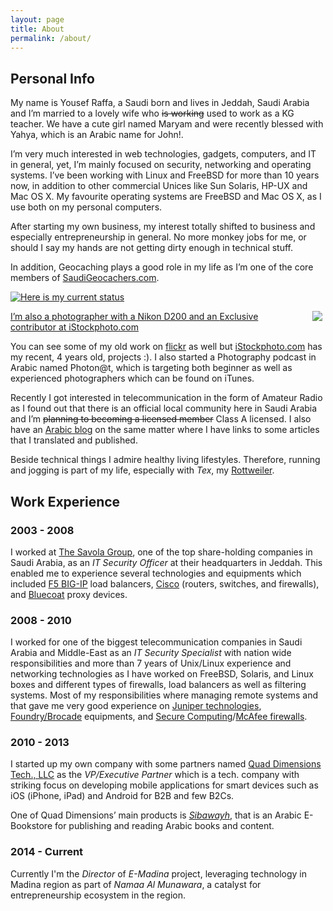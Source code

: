 ```yaml
---
layout: page
title: About
permalink: /about/
---
```


## Personal Info ##

My name is Yousef Raffa, a Saudi born and lives in Jeddah, Saudi Arabia and I’m married to a lovely wife who <s>is working</s> used to work as a KG teacher. We have a cute girl named Maryam and were recently blessed with Yahya, which is an Arabic name for John!.

I’m very much interested in web technologies, gadgets, computers, and IT in general, yet, I’m mainly focused on security, networking and operating systems. I’ve been working with Linux and FreeBSD for more than 10 years now, in addition to other commercial Unices like Sun Solaris, HP-UX and Mac OS X. My favourite operating systems are FreeBSD and Mac OS X, as I use both on my personal computers.

After starting my own business, my interest totally shifted to business and especially entrepreneurship in general. No more monkey jobs for me, or should I say my hands are not getting dirty enough in technical stuff.

In addition, Geocaching plays a good role in my life as I’m one of the core members of [SaudiGeocachers.com](http://www.saudigeocachers.com/).

[![Here is my current status](http://img.geocaching.com/stats/img.aspx?txt=View+my+profile&amp;uid=94f3f134-030d-49b0-9d31-53cd39df0c1e "Here is my current status")](http://www.geocaching.com/profile/?guid=94f3f134-030d-49b0-9d31-53cd39df0c1e)

<a href="http://refer.istockphoto.com/ta.php?lc=060842040928004653&atid=81742%7CBannerID%3D81742%7CReferralMethod%3DBanner&url=http%3A%2F%2Fwww.istockphoto.com"><img src="http://refer.istockphoto.com/traffic_record.php?lc=060842040928004653&atid=81742%7CBannerID%3D81742%7CReferralMethod%3DBanner" border="0" style="float:right;margin: 0 5px 10px 25px;"/>

I&#8217;m also a photographer with a Nikon D200 and an [Exclusive contributor at iStockphoto.com](http://refer.istockphoto.com/ta.php?lc=060842042431004653&amp;atid=81741%7CBannerID%3D81741%7CReferralMethod%3DLink&amp;url=http%3A%2F%2Fwww.istockphoto.com%2Fsearch%2Fportfolio%2F4026288%2Fsource%2Fref)

You can see some of my old work on [flickr](http://www.flickr.com/yraffah/) as well but [iStockphoto.com](iStockphoto.com) has my recent, 4 years old, projects :). I also started a Photography podcast in Arabic named Photon@t, which is targeting both beginner as well as experienced photographers which can be found on iTunes.

Recently I got interested in telecommunication in the form of Amateur Radio as I found out that there is an official local community here in Saudi Arabia and I&#8217;m <s>planning to becoming a licensed member</s> Class A licensed. I also have an [Arabic blog](http://hz1yr.com/) on the same matter where I have links to some articles that I translated and published.

Beside technical things I admire healthy living lifestyles. Therefore, running and jogging is part of my life, especially with *Tex*, my [Rottweiler](http://en.wikipedia.org/wiki/Rottweiler).

## Work Experience ##

### 2003 - 2008 ###

I worked at [The Savola Group](http://www.savola.com/), one of the top share-holding companies in Saudi Arabia, as an *IT Security Officer* at their headquarters in Jeddah. This enabled me to experience several technologies and equipments which included [F5 BIG-IP](http://www.f5.com/products/big-ip/) load balancers, [Cisco](http://www.cisco.com/) (routers, switches, and firewalls), and [Bluecoat](http://www.bluecoat.com/) proxy devices.

### 2008 - 2010 ###

I worked for one of the biggest telecommunication companies in Saudi Arabia and Middle-East as an *IT Security Specialist* with nation wide responsibilities and more than 7 years of Unix/Linux experience and networking technologies as I have worked on FreeBSD, Solaris, and Linux boxes and different types of firewalls, load balancers as well as filtering systems. Most of my responsibilities where managing remote systems and that gave me very good experience on [Juniper technologies](http://http://www.juniper.net/), [Foundry/Brocade](http://www.brocade.com/) equipments, and [Secure Computing](http://en.wikipedia.org/wiki/Secure_Computing)/[McAfee firewalls](http://www.mcafee.com/us/products/firewall-enterprise.aspx).

### 2010 - 2013 ###

I started up my own company with some partners named [Quad Dimensions Tech., LLC](http://www.qdimensions.com/ "Quad Dimensions Tech., LLC. Website") as the *VP/Executive Partner*  which is a tech. company with striking focus on developing mobile applications for smart devices such as iOS (iPhone, iPad) and Android for B2B and few B2Cs.

One of Quad Dimensions&#8217; main products is *[Sibawayh](http://www.sibawayhbooks.com/)*, that is an Arabic E-Bookstore for publishing and reading Arabic books and content.

### 2014 - Current ###

Currently I'm the *Director* of *E-Madina* project, leveraging technology in Madina region as part of *Namaa Al Munawara*, a catalyst for entrepreneurship ecosystem in the region.
